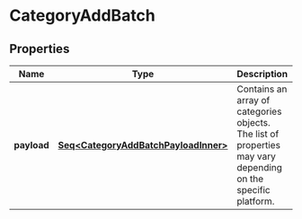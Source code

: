 

# CategoryAddBatch


## Properties

Name | Type | Description | Notes
------------ | ------------- | ------------- | -------------
**payload** | [**Seq&lt;CategoryAddBatchPayloadInner&gt;**](CategoryAddBatchPayloadInner.md) | Contains an array of categories objects. The list of properties may vary depending on the specific platform. | 



